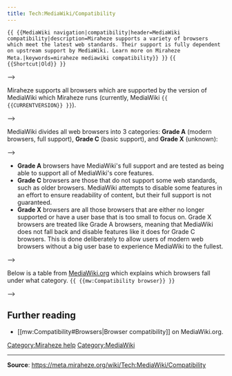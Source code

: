 ```yaml
---
title: Tech:MediaWiki/Compatibility
---
```


 `{{ {{MediaWiki navigation|compatibility|header=MediaWiki compatibility|description=Miraheze supports a variety of browsers which meet the latest web standards. Their support is fully dependent on upstream support by MediaWiki. Learn more on Miraheze Meta.|keywords=miraheze mediawiki compatibility}} }}` `{{ {{Shortcut|Old}} }}`
<!-- <!--T:3--> -->

Miraheze supports all browsers which are supported by the version of MediaWiki which Miraheze runs (currently, MediaWiki `{{ {{CURRENTVERSION}} }}`).

<!-- <!--T:4--> -->

MediaWiki divides all web browsers into 3 categories: **Grade A** (modern browsers, full support), **Grade C** (basic support), and **Grade X** (unknown):

<!-- <!--T:5--> -->

* **Grade A** browsers have MediaWiki's full support and are tested as being able to support all of MediaWiki's core features.
* **Grade C** browsers are those that do not support some web standards, such as older browsers. MediaWiki attempts to disable some features in an effort to ensure readability of content, but their full support is not guaranteed.
* **Grade X** browsers are all those browsers that are either no longer supported or have a user base that is too small to focus on. Grade X browsers are treated like Grade A browsers, meaning that MediaWiki does not fall back and disable features like it does for Grade C browsers. This is done deliberately to allow users of modern web browsers without a big user base to experience MediaWiki to the fullest.

<!-- <!--T:6--> -->

Below is a table from [MediaWiki.org](https://meta.miraheze.org/wiki/mw:) which explains which browsers fall under what category. `{{ {{mw:Compatibility browser}} }}`
<!-- <!--T:7--> -->

## Further reading 

* [[mw:Compatibility#Browsers|Browser compatibility]] on MediaWiki.org.

[Category:Miraheze help](https://meta.miraheze.org/wiki/Category:Miraheze_help)
[Category:MediaWiki](https://meta.miraheze.org/wiki/Category:MediaWiki)

----
**Source**: https://meta.miraheze.org/wiki/Tech:MediaWiki/Compatibility